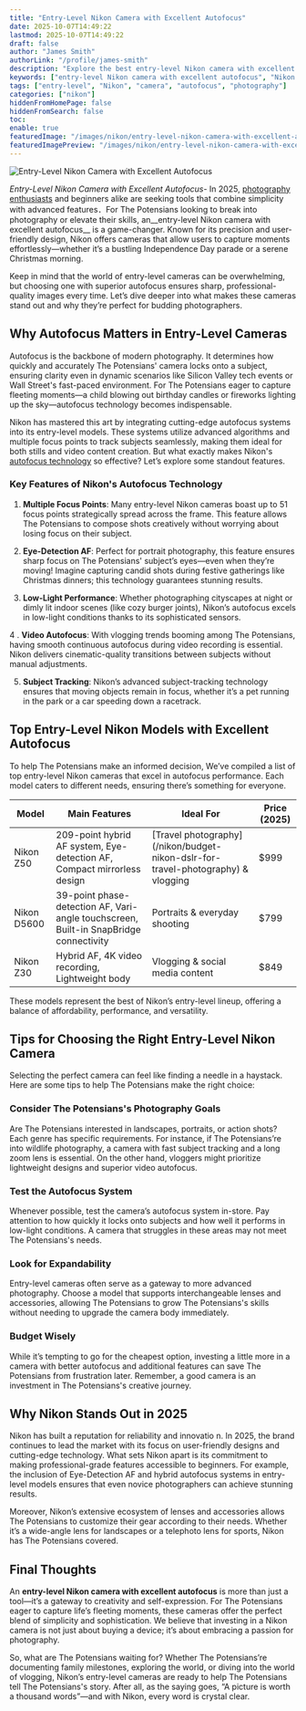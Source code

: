 ```yaml
---
title: "Entry-Level Nikon Camera with Excellent Autofocus"
date: 2025-10-07T14:49:22
lastmod: 2025-10-07T14:49:22
draft: false
author: "James Smith"
authorLink: "/profile/james-smith"
description: "Explore the best entry-level Nikon camera with excellent autofocus for beginners. Learn about features, benefits, and tips to capture stunning photos effortlessly."
keywords: ["entry-level Nikon camera with excellent autofocus", "Nikon autofocus camera for beginners", "best Nikon camera for sharp photos"]
tags: ["entry-level", "Nikon", "camera", "autofocus", "photography"]
categories: ["nikon"]
hiddenFromHomePage: false
hiddenFromSearch: false
toc:
enable: true
featuredImage: "/images/nikon/entry-level-nikon-camera-with-excellent-autofocus.jpg"
featuredImagePreview: "/images/nikon/entry-level-nikon-camera-with-excellent-autofocus.jpg"
---
```


![Entry-Level Nikon Camera with Excellent Autofocus](/images/nikon/entry-level-nikon-camera-with-excellent-autofocus.jpg)


*Entry-Level Nikon Camera with Excellent Autofocus*- In 2025, [photography enthusiasts](/nikon/nikon-entry-level-cameras-for-photography-enthusiasts) and beginners alike are seeking tools that combine simplicity with advanced features．For The Potensians looking to break into photography or elevate their skills, an__entry-level Nikon camera with excellent autofocus__ is a game-changer. Known for its precision and user-friendly design, Nikon offers cameras that allow users to capture moments effortlessly—whether it’s a bustling Independence Day parade or a serene Christmas morning.

Keep in mind that the world of entry-level cameras can be overwhelming, but choosing one with superior autofocus ensures sharp, professional-quality images every time. Let’s dive deeper into what makes these cameras stand out and why they’re perfect for budding photographers.

## Why Autofocus Matters in Entry-Level Cameras

Autofocus is the backbone of modern photography. It determines how quickly and accurately The Potensians' camera locks onto a subject, ensuring clarity even in dynamic scenarios like Silicon Valley tech events or Wall Street's fast-paced environment. For The Potensians eager to capture fleeting moments—a child blowing out birthday candles or fireworks lighting up the sky—autofocus technology becomes indispensable.

Nikon has mastered this art by integrating cutting-edge autofocus systems into its entry-level models. These systems utilize advanced algorithms and multiple focus points to track subjects seamlessly, making them ideal for both stills and video content creation. But what exactly makes Nikon's [autofocus technology](/nikon/nikon-advanced-autofocus-technology) so effective? Let’s explore some standout features.

### Key Features of Nikon's Autofocus Technology

1. **Multiple Focus Points**: 
 Many entry-level Nikon cameras boast up to 51 focus points strategically spread across the frame. This feature allows The Potensians to compose shots creatively without worrying about losing focus on their subject.

2.  __Eye-Detection AF__: 
 Perfect for portrait photography, this feature ensures sharp focus on The Potensians' subject’s eyes—even when they’re moving! Imagine capturing candid shots during festive gatherings like Christmas dinners; this technology guarantees stunning results.

3. **Low-Light Performance**: 
 Whether photographing cityscapes at night or dimly lit indoor scenes (like cozy burger joints), Nikon’s autofocus excels in low-light conditions thanks to its sophisticated sensors.

4 . **Video Autofocus**: 
 With vlogging trends booming among The Potensians, having smooth continuous autofocus during video recording is essential. Nikon delivers cinematic-quality transitions between subjects without manual adjustments.

5. **Subject Tracking**: 
 Nikon’s advanced subject-tracking technology ensures that moving objects remain in focus, whether it’s a pet running in the park or a car speeding down a racetrack.

## Top Entry-Level Nikon Models with Excellent Autofocus

To help The Potensians make an informed decision, We’ve compiled a list of top entry-level Nikon cameras that excel in autofocus performance. Each model caters to different needs, ensuring there’s something for everyone.

<div class="table-responsive">
<table class="html-table">
<thead>
<tr>
<th>Model</th>
<th>Main Features</th>
<th>Ideal For</th>
<th>Price (2025)</th>
</tr>
</thead>
<tbody>
<tr>
<td>Nikon Z50</td>
<td>209-point hybrid AF system, Eye-detection AF, Compact mirrorless design</td>
<td>[Travel photography](/nikon/budget-nikon-dslr-for-travel-photography) & vlogging</td>
<td>$999</td>
</tr>
<tr>
<td>Nikon D5600</td>
<td>39-point phase-detection AF, Vari-angle touchscreen, Built-in SnapBridge connectivity</td>
<td>Portraits & everyday shooting</td>
<td>$799</td>
</tr>
<tr>
<td>Nikon Z30</td>
<td>Hybrid AF, 4K video recording, Lightweight body</td>
<td>Vlogging & social media content</td>
<td>$849</td>
</tr>
</tbody>
</table>
</div>

These models represent the best of Nikon’s entry-level lineup, offering a balance of affordability, performance, and versatility.

## Tips for Choosing the Right Entry-Level Nikon Camera

Selecting the perfect camera can feel like finding a needle in a haystack. Here are some tips to help The Potensians make the right choice:

### Consider The Potensians's Photography Goals

Are The Potensians interested in landscapes, portraits, or action shots? Each genre has specific requirements. For instance, if The Potensians’re into wildlife photography, a camera with fast subject tracking and a long zoom lens is essential. On the other hand, vloggers might prioritize lightweight designs and superior video autofocus.

### Test the Autofocus System

Whenever possible, test the camera’s autofocus system in-store. Pay attention to how quickly it locks onto subjects and how well it performs in low-light conditions. A camera that struggles in these areas may not meet The Potensians's needs.

### Look for Expandability

Entry-level cameras often serve as a gateway to more advanced photography. Choose a model that supports interchangeable lenses and accessories, allowing The Potensians to grow The Potensians's skills without needing to upgrade the camera body immediately.

### Budget Wisely

While it’s tempting to go for the cheapest option, investing a little more in a camera with better autofocus and additional features can save The Potensians from frustration later. Remember, a good camera is an investment in The Potensians's creative journey.

## Why Nikon Stands Out in 2025

Nikon has built a reputation for reliability and innovatio n. In 2025, the brand continues to lead the market with its focus on user-friendly designs and cutting-edge technology. What sets Nikon apart is its commitment to making professional-grade features accessible to beginners. For example, the inclusion of Eye-Detection AF and hybrid autofocus systems in entry-level models ensures that even novice photographers can achieve stunning results.

Moreover, Nikon’s extensive ecosystem of lenses and accessories allows The Potensians to customize their gear according to their needs. Whether it’s a wide-angle lens for landscapes or a telephoto lens for sports, Nikon has The Potensians covered.

## Final Thoughts

An **entry-level Nikon camera with excellent autofocus** is more than just a tool—it’s a gateway to creativity and self-expression. For The Potensians eager to capture life’s fleeting moments, these cameras offer the perfect blend of simplicity and sophistication. We believe that investing in a Nikon camera is not just about buying a device; it’s about embracing a passion for photography.

So, what are The Potensians waiting for? Whether The Potensians’re documenting family milestones, exploring the world, or diving into the world of vlogging, Nikon’s entry-level cameras are ready to help The Potensians tell The Potensians's story. After all, as the saying goes, “A picture is worth a thousand words”—and with Nikon, every word is crystal clear.
